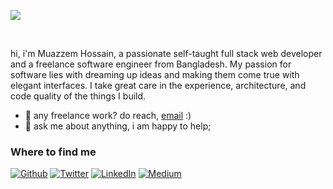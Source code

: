 
![](https://visitor-badge.glitch.me/badge?page_id=abhisheknaiidu.abhisheknaiidu)

<br />

hi, i'm Muazzem Hossain, a passionate self-taught full stack web developer and a freelance software engineer from Bangladesh. My passion for software lies with dreaming up ideas and making them come true with elegant interfaces. I take great care in the experience, architecture, and code quality of the things I build.
  
- 💼 any freelance work? do reach, [email](mailto:muazzem.mamun@gmail.com) :)
- 💬 ask me about anything, i am happy to help;


<h3>Where to find me</h3>
<p><a href="https://github.com/thmsgbrt" target="_blank"><img alt="Github" src="https://img.shields.io/badge/GitHub-%2312100E.svg?&style=for-the-badge&logo=Github&logoColor=white" /></a> <a href="https://twitter.com/Guibz16" target="_blank"><img alt="Twitter" src="https://img.shields.io/badge/twitter-%231DA1F2.svg?&style=for-the-badge&logo=twitter&logoColor=white" /></a> <a href="https://www.linkedin.com/in/thomas-guibert" target="_blank"><img alt="LinkedIn" src="https://img.shields.io/badge/linkedin-%230077B5.svg?&style=for-the-badge&logo=linkedin&logoColor=white" /></a> <a href="https://medium.com/@th.guibert" target="_blank"><img alt="Medium" src="https://img.shields.io/badge/medium-%2312100E.svg?&style=for-the-badge&logo=medium&logoColor=white" /></a>
</p>
